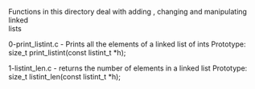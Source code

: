 Functions in this directory deal with adding , changing and manipulating linked \
lists

0-print_listint.c - Prints all the elements of a linked list of ints
Prototype: size_t print_listint(const listint_t *h);

1-listint_len.c - returns the number of elements in a linked list
Prototype: size_t listint_len(const listint_t *h);